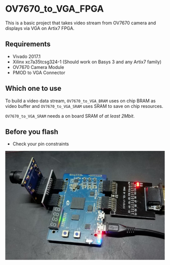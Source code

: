 # OV7670_to_VGA_FPGA
This is a basic project that takes video stream from OV7670 camera and displays via VGA on Artix7 FPGA.


## Requirements

- Vivado 2017.1
- Xilinx xc7a35tcsg324-1 (Should work on Basys 3 and any Artix7 family)
- OV7670 Camera Module
- PMOD to VGA Connector

## Which one to use

To build a video data stream, `OV7670_to_VGA_BRAM` uses on chip BRAM as video buffer and `OV7670_to_VGA_SRAM` uses SRAM to save on chip resources.

`OV7670_to_VGA_SRAM` needs a on board SRAM of *at least 2Mbit*.

## Before you flash

- Check your pin constraints

![Picture](https://github.com/Tom-Zheng/OV7670_to_VGA_FPGA/raw/master/pics/PMOD_OV7670.jpg)